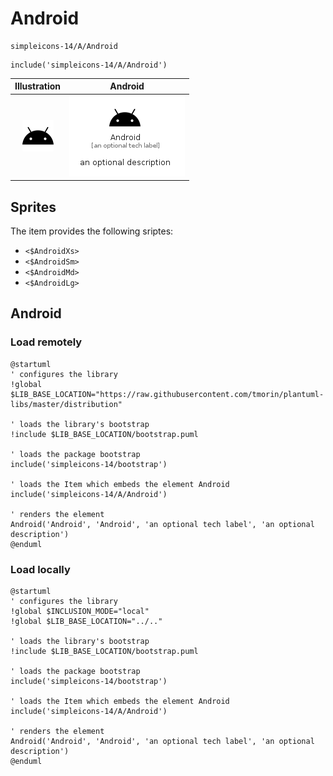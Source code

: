 # Android


```text
simpleicons-14/A/Android
```

```text
include('simpleicons-14/A/Android')
```



| Illustration | Android |
| :---: | :---: |
| ![illustration for Illustration](../../simpleicons-14/A/Android.png) | ![illustration for Android](../../simpleicons-14/A/Android.Local.png) |



## Sprites
The item provides the following sriptes:

- `<$AndroidXs>`
- `<$AndroidSm>`
- `<$AndroidMd>`
- `<$AndroidLg>`





## Android

### Load remotely
```plantuml
@startuml
' configures the library
!global $LIB_BASE_LOCATION="https://raw.githubusercontent.com/tmorin/plantuml-libs/master/distribution"

' loads the library's bootstrap
!include $LIB_BASE_LOCATION/bootstrap.puml

' loads the package bootstrap
include('simpleicons-14/bootstrap')

' loads the Item which embeds the element Android
include('simpleicons-14/A/Android')

' renders the element
Android('Android', 'Android', 'an optional tech label', 'an optional description')
@enduml
```

### Load locally
```plantuml
@startuml
' configures the library
!global $INCLUSION_MODE="local"
!global $LIB_BASE_LOCATION="../.."

' loads the library's bootstrap
!include $LIB_BASE_LOCATION/bootstrap.puml

' loads the package bootstrap
include('simpleicons-14/bootstrap')

' loads the Item which embeds the element Android
include('simpleicons-14/A/Android')

' renders the element
Android('Android', 'Android', 'an optional tech label', 'an optional description')
@enduml
```

